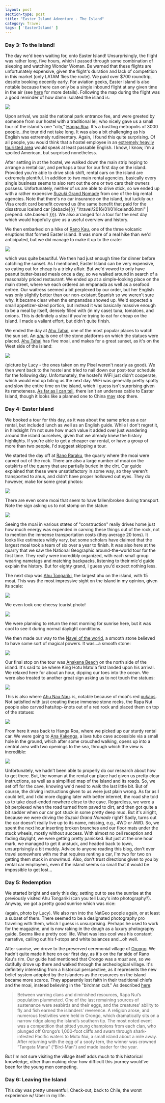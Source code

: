 ```yaml
---
layout: post
section-type: post
title: "Easter Island Adventure - The Island"
category: Travel
tags: [ 'EasterIsland' ]
---
```


### Day 3: To the Island!

The day we'd been waiting for, onto Easter Island! Unsurprisingly, the flight was rather
long, five hours, which I passed through some combination of sleeping and watching
Wonder Woman. Be warned that these flights are unfortunately expensive, given the flight's
duration and lack of competition in this market (only LATAM flies the route). We paid
over $700 roundtrip, despite booking decently early. For aviation geeks, Easter Island
is also notable because there can only be a single inbound flight at any given time
in the air (see [here](http://onemileatatime.boardingarea.com/2016/05/12/easter-island-flying-restrictions/)
for more details). Following the map during the flight was a good reminder of how damn
isolated the island is:

![](https://dl.dropboxusercontent.com/s/sle5z91tssfqjgg/EasterIslandFlight.JPG?dl=0)

Upon arrival, we paid the national park entrance fee, and 
were greeted by someone from our hostel with a traditional lei, who nicely
gave us a small tour of the island's one "city," [Hanga Roa](https://en.wikipedia.org/wiki/Hanga_Roa).
It's a bustling metropolis of 3000 people...the tour did not take long. It was also a bit challenging
as his English was extremely rudimentary. Again, I found this quite surprising. Of all people, you would
think that a hostel employee in an 
[extremely heavily touristed area](http://www.businessinsider.com/tourists-are-ruining-the-easter-island-head-statues-2016-4)
would speak at least passable English. I know, I know, I'm a spoiled American, but surprised nonetheless.

After settling in at the hostel, we walked down the main strip hoping to arrange a rental car,
and perhaps a tour for our first day on the island. Provided you're able to drive stick shift,
rental cars on the island are extremely plentiful. In addition to two main rental agencies, basically
every single business seems to also rent out the one or two cars their owners possess.
Unfortunately, neither of us are able to drive stick, so we ended up with a rather expensive
[Suzuki Grand Nomade](https://en.wikipedia.org/wiki/Suzuki_Vitara)
from one of the big rental agencies. Note that there's no car insurance on the island, but luckily
our Visa credit card benefit covered us (the same benefit that paid for the disastrous Iceland
car 
[debacle]({{ "/travel/2016/01/01/Iceland6.html" | prepend: site.baseurl }})). 
We also arranged for a tour for the next day which would hopefully give us a useful overview and history.

We then embarked on a hike of 
[Rano Kau](https://en.wikipedia.org/wiki/Rano_Kau), 
one of the three volcanic eruptions that formed Easter island.
It was more of a real hike than we'd anticipated, but we did manage to make it up to the crater

![](https://dl.dropboxusercontent.com/s/vinthuns6lbhm1e/BU7A5861.jpg?dl=0)

which was quite beautiful. We then had just enough time for dinner before catching the sunset. 
As I mentioned, Easter Island can be very expensive, so eating out for cheap is a tricky affair. 
But we'd vowed to only have peanut butter-based meals once a day, 
so we walked around in search of a reasonably priced restaurant. 
We ended up at a simple-looking place on the main street, where we each ordered an empanada as well
as a seafood entree. Our waitress seemed a bit perplexed by our order, but her English was only slightly
better than our non-existant Spanish so we weren't sure why. It became clear when the empanadas showed
up. We'd expected a small appetizer-sized portion, but instead it was basically massive enough
to be a meal by itself, densely filled with (in my case) tuna, tomatoes, and onions. This is definitely
a steal if you're trying to eat for cheap on the island. I made a valiant effort, but didn't quite finish.

We ended the day at
[Ahu Tahai](https://en.wikipedia.org/wiki/Ahu_Tahai),
one of the most popular places to watch the sun set.
An [*ahu*](https://en.wikipedia.org/wiki/Easter_Island#Stone_platforms)
is one of the stone platforms on which the statues were placed.
[Ahu Tahai](https://en.wikipedia.org/wiki/Ahu_Tahai) has five moai, and makes for
a great sunset, as it's on the West side of the island:

![](https://dl.dropboxusercontent.com/s/6mlz4qg000x4m6t/BU7A5966.jpg?dl=0)

(picture by Lucy - the ones taken on my Pixel weren't nearly as good).
We then went back to the hostel and tried to nail down our post-tour schedule
for the following day. Unfortunately, the hostel's WiFi just didn't cooperate,
which would end up biting us the next day. WiFi was generally pretty spotty
and slow the entire time on the island, which I guess isn't surprising given
its remoteness. 
[As far as I can tell](https://www.submarinecablemap.com/), 
there isn't an undersea cable to Easter Island, though it looks like a planned one to China
[may](https://www.telegeography.com/products/commsupdate/articles/2017/06/09/cable-compendium-a-guide-to-the-weeks-submarine-and-terrestrial-developments/index.html)
stop there.

### Day 4: Easter Island

We booked a tour for this day, as it was about the same price as a car rental,
but included lunch as well as an English guide. While I don't regret it, in hindsight
I'm not sure how much value it added over just wandering around the island ourselves,
given that we already knew the history highlights.
If you're able to get a cheaper car rental, or have a group of more than two people,
I'd suggest skipping a tour.

We started the day off at
[Rano Raraku](https://en.wikipedia.org/wiki/Rano_Raraku), the quarry where the moai
were carved out of the rock. There are also a large number of moai on the outskirts 
of the quarry that are partially buried in the dirt. Our guide explained that these
were unsatisfactory in some way, so they weren't transported to ahus, and didn't have
proper hollowed out eyes. They do however, make for some great photos:

![](https://lh3.googleusercontent.com/U_D9jCEzbAp4HVP5lZoJvgpV8Rg19TAODw7D6cRcFIX5In3jzonsxttXvsR9v__B_aKwVI2ULDrd5lB7NS2mP6PwgMaHXETXiqFGeRmk4C-dM17atlQbzNtapf2KOCrCqndn98dgfg)

There are even some moai that seem to have fallen/broken during transport. Note the sign
asking us to not stomp on the statue:

![](https://lh3.googleusercontent.com/0kj9YrNtqBxu1Ea0g39M3WO0RX36NERvbrEtSzjJAhjwnSMIWy_Tmx7Z1odSI6ZtuSEXKL2PhWlEY7iFZEIjZiSu9KNb5HvChgbAY_j1AYKUI1EUmb5cO1vOVT6Vlmn5RpCK5nJjEw)

Seeing the moai in various states of "construction" really drives home
just how much energy was expended in carving these things out of the rock, not to mention
the immense transportation costs (they average 20 tons). It looks like estimates wildly vary, but some
scholars have claimed that the largest moai took a team of six over a year to finish.
It was also here at the quarry that we saw the National Geographic around-the-world tour
for the first time. They really were incredibly organized, with each small group wearing nametags
and matching backpacks, listening to their mic'd guide explain the history. But for eighty grand,
I guess you'd expect nothing less.

The next stop was
[Ahu Tongariki](https://en.wikipedia.org/wiki/Ahu_Tongariki),
the largest ahu on the island, with 15 moai. This was the most impressive sight on the island
in my opinion, given its scale:

![](https://lh3.googleusercontent.com/zb7-Mc3oZxO3NP8tbH45JKi6Pqg2OZpzTjgycWQoPEj0Na-m1pjziq7fz8e_SnotweX2YsXXaJsIT18iQMxm77lm-LhwZgvqzxiDx9Nsxi0h8uQUTllGUBoO2Zn8Hm1A5FkRNIWOsw)

We even took one cheesy tourist photo!

![](https://lh3.googleusercontent.com/ZU8PUkTsn4b60S2dl9HWqDMrn6dphv8vQR1EiNyP9fKAS10z1pYk_nqQB4h7-yEpSrBG-HMnoUiFWtgDyR4fuZvJA9vMvusr50eGLtRyuqAlmw6SRiPoByKyxCpyTpMrOcMg2_wvBg)

We were planning to return the next morning for sunrise here, but it was cool to see it during normal
daylight conditions.

We then made our way to the
[Navel of the world](https://www.atlasobscura.com/places/the-navel-of-the-world),
a smooth stone believed to have some sort of magical powers. It was...a smooth stone:

![](https://lh3.googleusercontent.com/7e6JCEwCicUj-E3yAQMsxxV5vNj_DyfKypHJsu7BzfUDjNDWT2LVRuCdOsJGkNCaYbmZgEoqmlBSS6qe-eDLEJcre7qnaEWTdT6W-jf4DUMWImADVjRo0G9flV5aQusEl61Gf0qGCQ)

Our final stop on the tour was 
[Anakena Beach](https://imaginaisladepascua.com/en/easter-island-sightseeing/easter-island-beaches/anakena/)
on the north side of the island. It's said to be where King Hotu Matu'a first landed upon 
his arrival. We relaxed here for about an hour, dipping our toes into the ocean. We were also treated to
another great sign asking us to not touch the statues:

![](https://lh3.googleusercontent.com/ZiaNVLNDGsgBhB4a2XHBmO4ZpoKHbnwmDvaMRkO0-g27ncWGNsNqdzzToh2iLYxN25BgMzL8wC1Ioxkh0f2behzvtzJA6o-eCAlVkG16COHVl1yuAUH1nXrrgpHvob1-qXewLv7qyw)

This is also where
[Ahu Nau Nau](https://imaginaisladepascua.com/en/easter-island-sightseeing/easter-island-archaeology/ahu-nau-nau/).
is, notable because of moai's red [pukaos](https://en.wikipedia.org/wiki/Pukao). Not satisfied with just creating
these immense stone rocks, the Rapa Nui people also carved hats/top-knots out of a red rock
and placed them on top of the statues:

![](https://lh3.googleusercontent.com/hTH3XPqugq2YkeWxKQpbPPordZyn7vkCT7KdQLHLE-hS_2Kg6v2KhxMN9_LQXuz4dT49FN7dsX9vIAWTC9HJmN7PfAMwVsGw_69ljJSz6GxozE04JxE2e96ReKoeBmGg35tXNLVyAw)

From here it was back to Hanga Roa, where we picked up our sturdy rental car. We were going to
[Ana Kakenga](https://imaginaisladepascua.com/en/easter-island-sightseeing/easter-island-caves/ana-kakenga/),
a lava tube cave accessible via a small hole in the ground, which after some crouched walking, opens
up into a central area with two openings to the sea, through which the view is incredible:

![](http://imaginaisladepascua.com/wp-content/uploads/2013/08/Ana-Kakenga-Murray-cueva-de-las-dos-ventanas-isla-de-pascua-Foote.jpg)

Unfortunately, we hadn't been able to properly do our research about how to get there. But, the
woman at the rental car place had given us pretty clear instructions, as well as a simplified
map of the Island and its roads. So, we set off for the cave, knowing we'd need to walk the last
little bit. But of course, the driving instructions given to us were just plain wrong. As far as I could tell,
and I did more digging later with better internet, the road she told us to take dead-ended nowhere close
to the cave. Regardless, we were a bit perplexed when the road turned from paved to dirt, and then got
quite a bit sadder when our car got stuck in some pretty deep mud. But it's alright, because we were driving the 
*Suzuki Grand Nomade* right? Sadly, turns out the car doesn't really live up to its name, missing, e.g., 4WD or 
AWD. So, we spent the next hour inserting broken branches and our floor mats under the stuck wheels, mostly
without success. With almost no cell reception and fading daylight, we were getting pretty panicked. But just at the
one hour mark, we managed to get it unstuck, and headed back to town, unsurprisingly a bit muddy. 
Advice to anyone reading this blog, don't
ever travel somewhere with me that requires renting a car, I'm two for two on getting them stuck in snow/mud.
Also, don't trust directions given to you by rental car employees, even if the island seems so small that it would
be impossible to get lost...

### Day 5: Redemption

We started bright and early this day, setting out to see the sunrise at the previously visited Ahu Tongariki (can you
tell Lucy's into photography?). Anyway, we got a pretty good sunrise which was nice:

(again, photo by Lucy). We also ran into the NatGeo people again, or at least a subset of them. There
seemed to be a designated photography pro traveling with them, which I guess is unsurprising.
Perhaps he used to work for the magazine, and is now raking in the dough as a luxury photography guide.
Seems like a pretty cool life. What was less cool was his constant narrative, calling out his
f-stops and white balances and...oh well.

After sunrise, we drove to the preserved ceremonial village of 
[Orongo](https://imaginaisladepascua.com/en/easter-island-sightseeing/easter-island-archaeology/orongo/).
We hadn't quite made it here on our first day, as it's on the far side of Rano Kau's rim.
Our guide had mentioned that Orongo was a *must see*, so we dutifully drove
up there and walked through the archeological village. It's definitely interesting from a historical perspective,
as it represents the new belief system adopted by the islanders as the resources on the island became
more scarce. They apparently lost faith in their traditional chiefs and the moai, instead believing
in the "birdman cult." As described [here](https://www.zegrahm.com/blog/birth-easter-islands-birdman-cult):

> Between warring clans and diminished resources, Rapa Nui’s population plummeted. One of the last
> remaining sources of sustenance were seabirds and their eggs, and the creatures’ ability to fly 
> and fish earned the islanders’ reverence. A religion arose, and numerous festivities were held 
> in Orongo, which dramatically sits on a narrow ridge along the island’s southern tip. 
> The most noted event was a competition that pitted young champions from each clan, who plunged off
> Orongo’s 1,000-foot cliffs and swam through shark-infested Pacific waters to Motu Nui, a small 
> island about a mile away. After returning with the egg of a sooty tern, the winner was crowned 
> “Tangata Manu” (“Bird-Man”) and made leader for the year.

But I'm not sure visiting the village itself adds much to this historical knowledge, other than
making clear how difficult this journey would've been for the young men competing.

### Day 6: Leaving the Island

This day was pretty uneventful, 
Check-out, back to Chile, the worst experience w/ Uber in my life.
